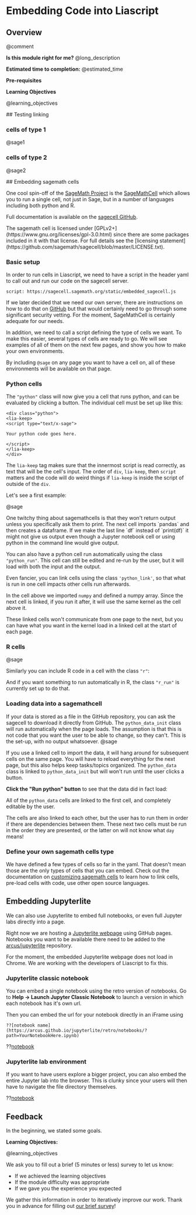 <!--

author:   Elizabeth Drellich, Meredith Lee, and Rose Hartman
email:    drelliche@chop.edu
version:  0.0.1
module_template_version: 2.0.0
language: en
narrator: UK English Female
title: Embedding code into Liascript
comment:  This is a place to figure out how to embed code into a Liascript module.
long_description: Do you want to include python code in your module?

@learning_objectives  

After completion of this module, learners will be able to:

- Embed individual cells
- Link individual embedded cells
- Embed Jupyter notebooks
- Embed Jupyterlite labs.

@end

link:  https://chop-dbhi-arcus-education-website-assets.s3.amazonaws.com/css/styles.css

script: https://kit.fontawesome.com/83b2343bd4.js

script: https://sagecell.sagemath.org/static/embedded_sagecell.js

@sage
<script input="hidden">
// Make *any* div with class 'python' a Sage cell
sagecell.makeSagecell({inputLocation: 'div.python',
                       evalButtonText: 'Run python',
                       languages: ["python"],
                       hide: ['fullScreen', 'permalink'],
                       });
// Make *any* div with class 'python_run' a Sage cell
sagecell.makeSagecell({inputLocation: 'div.python_run',
                      evalButtonText: 'Run python',
                      languages: ["python"],
                      hide: ['fullScreen', 'permalink'],
                      autoeval: 'true'
                      });
// Make *any* div with class 'python_link' a Sage cell
sagecell.makeSagecell({inputLocation: 'div.python_link',
                      evalButtonText: 'Run python',
                      languages: ["python"],
                      hide: ['fullScreen', 'permalink'],
                      autoeval: 'false',
                      linked: 'true'
                      });
// Make *any* div with class 'python_data_init' a Sage cell
sagecell.makeSagecell({inputLocation: 'div.python_data_init',
                      evalButtonText: 'Run python',
                      languages: ["python"],
                      editor: 'codemirror-readonly',
                      hide: ['fullScreen', 'permalink','output','evalButton'],
                      autoeval: 'true',
                      linked: 'true',
                      linkKey: "data"
                      });       
// Make *any* div with class 'python_data' a Sage cell
sagecell.makeSagecell({inputLocation: 'div.python_data',
                      evalButtonText: 'Run python',
                      languages: ["python"],
                      hide: ['fullScreen', 'permalink'],
                      autoeval: 'false',
                      linked: 'true',
                      linkKey: "data"
                      });                

// Make *any* div with class 'r' a Sage cell
sagecell.makeSagecell({inputLocation: 'div.r',
                      evalButtonText: 'Run R',
                      languages: ["r"],
                      hide: ['fullScreen', 'permalink'],
                      });
// Make *any* div with class 'r_run' a Sage cell
sagecell.makeSagecell({inputLocation: 'div.r_run',
                      evalButtonText: 'Run R',
                      languages: ["r"],
                      hide: ['fullScreen', 'permalink'],
                      autoeval: 'true'
                      });
</script>
@end

@sage1
<script input="hidden">
// Make *any* div with class 'python_link1' a Sage cell
sagecell.makeSagecell({inputLocation: 'div.python_link1',
                      evalButtonText: 'Run python',
                      languages: ["python"],
                      hide: ['fullScreen', 'permalink'],
                      autoeval: 'false',
                      linked: 'true',
                      linkKey: 'link1'
                      });
</script>
@end

@sage2
<script input="hidden">
// Make *any* div with class 'python_link1' a Sage cell
sagecell.makeSagecell({inputLocation: 'div.python_link2',
                      evalButtonText: 'Run python',
                      languages: ["python"],
                      hide: ['fullScreen', 'permalink'],
                      autoeval: 'false',
                      linked: 'true',
                      linkKey: 'link2'
                      });
</script>
@end
-->
# Embedding Code into Liascript
<div class = "overview">

## Overview
@comment

**Is this module right for me?** @long_description

**Estimated time to completion:** @estimated_time

**Pre-requisites**

**Learning Objectives**

@learning_objectives

</div>
## Testing linking

### cells of type 1
@sage1
<div class="python_link1">
<lia-keep>
<script type="text/x-sage">
print(df)
</script>
</lia-keep>
</div>

### cells of type 2
@sage2
<div class="python_link2">
<lia-keep>
<script type="text/x-sage">
import pandas as pd
d = {'col1': [1, 2], 'col2': [3, 4]};
df = pd.DataFrame(data=d);
print(df)
</script>
</lia-keep>
</div>
## Embedding sagemath cells

One cool spin-off of the [SageMath Project](https://www.sagemath.org) is the [SageMathCell](https://sagecell.sagemath.org) which allows you to run a single cell, not just in Sage, but in a number of languages including both python and R.

Full documentation is available on the [sagecell GitHub](https://github.com/sagemath/sagecell).

<div class= "important">
The sagemath cell is licensed under [GPLv2+](https://www.gnu.org/licenses/gpl-3.0.html) since there are some packages included in it with that license. For full details see the [licensing statement](https://github.com/sagemath/sagecell/blob/master/LICENSE.txt).
</div>

### Basic setup

In order to run cells in Liascript, we need to have a script in the header yaml to call out and run our code on the sagecell server.

```
script: https://sagecell.sagemath.org/static/embedded_sagecell.js
```

If we later decided that we need our own server, there are instructions on how to do that on [GitHub](https://github.com/sagemath/sagecell) but that would certainly need to go through some significant security vetting. For the moment, SageMathCell is certainly adequate for our needs.

In addition, we need to call a script defining the type of cells we want. To make this easier, several types of cells are ready to go. We will see examples of all of them on the next few pages, and show you how to make your own environments.

By including `@sage` on any page you want to have a cell on, all of these environments will be available on that page.


### Python cells

The `"python"` class will now give you a cell that runs python, and can be evaluated by clicking a button. The individual cell must be set up like this:

```
<div class="python">
<lia-keep>
<script type="text/x-sage">

Your python code goes here.

</script>
</lia-keep>
</div>
```

The `lia-keep` tag makes sure that the innermost script is read correctly, as text that will be the cell's input. The order of `div`, `lia-keep`, then `script` matters and the code will do weird things if `lia-keep` is inside the script of outside of the `div`.

Let's see a first example:

@sage
<div class="python">
<lia-keep>
<script type="text/x-sage">

1+2  # this line will compute but not return output

print(3+4) #but this line will return output

</script>
</lia-keep>
</div>

<div class = "warning">
One twitchy thing about sagemathcells is that they won't return output unless you specifically ask them to print. The next cell imports `pandas` and then creates a dataframe. If we make the last line `df` instead of `print(df)` it might not give us output even though a Jupyter notebook cell or using python in the command line would give output.
</div>


<div class="python">
<lia-keep>
<script type="text/x-sage">
import pandas as pd
d = {'col1': [1, 2], 'col2': [3, 4]};
df = pd.DataFrame(data=d);
print(df)
</script>
</lia-keep>
</div>

You can also have a python cell run automatically using the class `"python_run"`. This cell can still be edited and re-run by the user, but it will load with both the input and the output.

<div class="python_run">
<lia-keep>
<script type="text/x-sage">
import numpy as np
a = np.arange(15).reshape(3, 5)
print(a.transpose())
</script>
</lia-keep>
</div>

Even fancier, you can link cells using the class `'python_link'`, so that what is run in one cell impacts other cells run afterwards.

<div class="python_link">
<lia-keep>
<script type="text/x-sage">
import numpy as np
B = np.arange(16).reshape(4, 4) +  np.identity((4))
print(B.transpose())
</script>
</lia-keep>
</div>

In the cell above we imported `numpy` and defined a numpy array. Since the next cell is linked, if you run it after, it will use the same kernel as the cell above it.

<div class="python_link">
<lia-keep>
<script type="text/x-sage">
C = np.linalg.inv(B)
print("B * C =")
print(B,"*",C,"=")
print(np.rint(np.dot(B,C)))
</script>
</lia-keep>
</div>

<div class = "warning">
These linked cells won't communicate from one page to the next, but you can have what you want in the kernel load in a linked cell at the start of each page.
</div>

### R cells
@sage

Similarly you can include R code in a cell with the class `"r"`:

<div class="r">
<lia-keep>
<script type="text/x-sage">
# R Program to find the multiplicationtable (from 1 to 10)
# take input from the user
num = 7
# use for loop to iterate 10 times
for(i in 1:10) {
print(paste(num,'x', i, '=', num*i))
}
</script>
</lia-keep>
</div>

And if you want something to run automatically in R, the class `"r_run"` is currently set up to do that.

<div class="r_run">
<lia-keep>
<script type="text/x-sage">
# Program to check if the input number is prime or not
# take input from the user
for(num in 1:20){
flag = 0
# prime numbers are greater than 1
if(num > 1) {
# check for factors
flag = 1
for(i in 2:20) {
if ((num %% i) == 0) {
flag = 0
break
}
}
}
if(num == 2)    flag = 1
if(flag == 1) {
print(paste(num,"is a prime number"))
} else {
print(paste(num,"is not a prime number"))
}
}
</script>
</lia-keep>
</div>

### Loading data into a sagemathcell

If your data is stored as a file in the GitHub repository, you can ask the sagecell to download it directly from GitHub. The `python_data_init` class will run automatically when the page loads. The assumption is that this is not code that you want the user to be able to change, so they can't. This is the set-up, with no output whatsoever.
@sage

<div class="python_data_init">
<lia-keep>
<script type="text/x-sage">

import pandas as pd
covid_testing = pd.read_csv('https://raw.githubusercontent.com/arcus/education_modules/embedded_code/a_sample_module_template/covid_testing.csv')

</script>
</lia-keep>
</div>

If you use a linked cell to import the data, it will hang around for subsequent cells on the same page. You will have to reload everything for the next page, but this also helps keep tasks/topics organized. The `python_data` class is linked to `python_data_init` but will won't run until the user clicks a button.

**Click the "Run python" button** to see that the data did in fact load:

<div class="python_data">
<lia-keep>
<script type="text/x-sage">
print(covid_testing.loc[[0,1,2,3,4],["first_name","last_name"]])
</script>
</lia-keep>
</div>

All of the `python_data` cells are linked to the first cell, and completely editable by the user.

<div class="python_data">
<lia-keep>
<script type="text/x-sage">
print(covid_testing.loc[4,:])
</script>
</lia-keep>
</div>

The cells are also linked to each other, but the user has to run them in order if there are dependencies between them. These next two cells must be run in the order they are presented, or the latter on will not know what `day` means!

<div class="python_data">
<lia-keep>
<script type="text/x-sage">
day = covid_testing.loc[4,"pan_day"]
print(day)
</script>
</lia-keep>
</div>

<div class="python_data">
<lia-keep>
<script type="text/x-sage">
print(day >= 5)
</script>
</lia-keep>
</div>

### Define your own sagemath cells type

We have defined a few types of cells so far in the yaml. That doesn't mean those are the only types of cells that you can embed. Check out the documentation on [customizing sagemath cells](https://github.com/sagemath/sagecell/blob/master/doc/embedding.rst) to learn how to link cells, pre-load cells with code, use other open source languages.

## Embedding Jupyterlite

We can also use Jupyterlite to embed full notebooks, or even full Jupyter labs directly into a page.

Right now we are hosting a [Jupyterlite webpage](https://arcus.github.io/jupyterlite/) using GitHub pages. Notebooks you want to be available there need to be added to the [arcus/jupyterlite](https://github.com/arcus/jupyterlite) repository.

<div class = "warning">
For the moment, the embedded Jupyterlite webpage does not load in Chrome. We are working with the developers of Liascript to fix this.
</div>

### Jupyterlite classic notebook
You can embed a single notebook using the retro version of notebooks. Go to **Help -> Launch Jupyter Classic Notebook** to launch a version in which each notebook has it's own url.

Then you can embed the url for your notebook directly in an iFrame using

```
??[notebook name](https://arcus.github.io/jupyterlite/retro/notebooks/?path=YourNotebookHere.ipynb)
```

??[notebook](https://arcus.github.io/jupyterlite/retro/notebooks/?path=p5.ipynb)

### Jupyterlite lab environment

If you want to have users explore a bigger project, you can also embed the entire Jupyter lab into the browser. This is clunky since your users will then have to navigate the file directory themselves.

??[notebook](https://arcus.github.io/jupyterlite/lab/index.html)

## Feedback

In the beginning, we stated some goals.

**Learning Objectives:**

@learning_objectives

We ask you to fill out a brief (5 minutes or less) survey to let us know:

* If we achieved the learning objectives
* If the module difficulty was appropriate
* If we gave you the experience you expected

We gather this information in order to iteratively improve our work.  Thank you in advance for filling out [our brief survey](https://redcap.chop.edu/surveys/?s=KHTXCXJJ93&module_name=%22Transform+Data+with+Pandas%22)!
